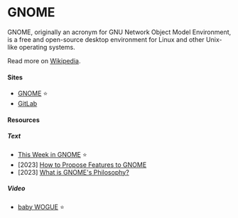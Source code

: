 # GNOME

GNOME, originally an acronym for GNU Network Object Model Environment, is a free and open-source desktop environment for Linux and other Unix-like operating systems.

Read more on [Wikipedia](https://en.wikipedia.org/wiki/GNOME).

#### Sites
- [GNOME](https://www.gnome.org) ⭐
- [GitLab](https://gitlab.gnome.org)

#### Resources

##### Text
- [This Week in GNOME](https://thisweek.gnome.org) ⭐
- [2023] [How to Propose Features to GNOME](https://theevilskeleton.gitlab.io/2023/03/24/how-to-propose-features-to-gnome.html)
- [2023] [What is GNOME's Philosophy?](https://theevilskeleton.gitlab.io/2023/04/02/what-is-gnomes-philosophy.html)

##### Video
- [baby WOGUE](https://www.youtube.com/c/babyWOGUE) ⭐
